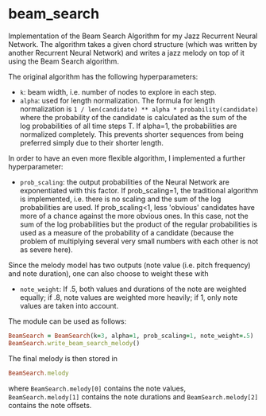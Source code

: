 # beam_search
Implementation of the Beam Search Algorithm for my Jazz Recurrent Neural Network. The algorithm takes a given chord structure (which was written by another Recurrent Neural Network) and writes a jazz melody on top of it using the Beam Search algorithm. 

The original algorithm has the following hyperparameters: 

* ```k```: beam width, i.e. number of nodes to explore in each step. 
* ```alpha```: used for length normalization. The formula for length normalization is ``` 1 / len(candidate) ** alpha * probability(candidate) ``` where the probability of the candidate is calculated as the sum of the log probabilities of all time steps T. If alpha=1, the probabilities are normalized completely. This prevents shorter sequences from being preferred simply due to their shorter length.

In order to have an even more flexible algorithm, I implemented a further hyperparameter: 
* ```prob_scaling```: the output probabilities of the Neural Network are exponentiated with this factor. If prob_scaling=1, the traditional algorithm is implemented, i.e. there is no scaling and the sum of the log probabilities are used. If prob_scaling<1, less 'obvious' candidates have more of a chance against the more obvious ones. In this case, not the sum of the log probabilities but the product of the regular probabilities is used as a measure of the probability of a candidate (because the problem of multiplying several very small numbers with each other is not as severe here).

Since the melody model has two outputs (note value (i.e. pitch frequency) and note duration), one can also choose to weight these with 
* ```note_weight```: If .5, both values and durations of the note are weighted equally; if .8, note values are weighted more heavily; if 1, only note values are taken into account.

The module can be used as follows:
```ruby
BeamSearch = BeamSearch(k=3, alpha=1, prob_scaling=1, note_weight=.5)
BeamSearch.write_beam_search_melody()
```
The final melody is then stored in 
```ruby
BeamSearch.melody
```
where ```BeamSearch.melody[0]``` contains the note values, ```BeamSearch.melody[1]``` contains the note durations and ```BeamSearch.melody[2]``` contains the note offsets. 

